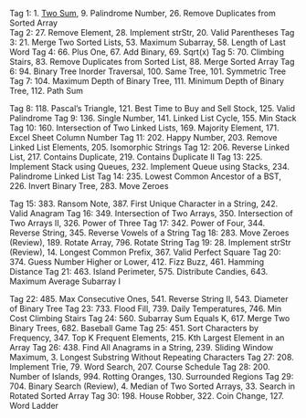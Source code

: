Tag 1:   1. [Two Sum](twosums.cpp), 9. Palindrome Number, 26. Remove Duplicates from Sorted Array  
Tag 2:   27. Remove Element, 28. Implement strStr, 20. Valid Parentheses
Tag 3:   21. Merge Two Sorted Lists, 53. Maximum Subarray, 58. Length of Last Word
Tag 4:   66. Plus One, 67. Add Binary, 69. Sqrt(x)
Tag 5:   70. Climbing Stairs, 83. Remove Duplicates from Sorted List, 88. Merge Sorted Array
Tag 6:   94. Binary Tree Inorder Traversal, 100. Same Tree, 101. Symmetric Tree
Tag 7:   104. Maximum Depth of Binary Tree, 111. Minimum Depth of Binary Tree, 112. Path Sum

Tag 8:   118. Pascal’s Triangle, 121. Best Time to Buy and Sell Stock, 125. Valid Palindrome
Tag 9:   136. Single Number, 141. Linked List Cycle, 155. Min Stack
Tag 10:  160. Intersection of Two Linked Lists, 169. Majority Element, 171. Excel Sheet Column Number
Tag 11:  202. Happy Number, 203. Remove Linked List Elements, 205. Isomorphic Strings
Tag 12:  206. Reverse Linked List, 217. Contains Duplicate, 219. Contains Duplicate II
Tag 13:  225. Implement Stack using Queues, 232. Implement Queue using Stacks, 234. Palindrome Linked List
Tag 14:  235. Lowest Common Ancestor of a BST, 226. Invert Binary Tree, 283. Move Zeroes

Tag 15:  383. Ransom Note, 387. First Unique Character in a String, 242. Valid Anagram
Tag 16:  349. Intersection of Two Arrays, 350. Intersection of Two Arrays II, 326. Power of Three
Tag 17:  342. Power of Four, 344. Reverse String, 345. Reverse Vowels of a String
Tag 18:  283. Move Zeroes (Review), 189. Rotate Array, 796. Rotate String
Tag 19:  28. Implement strStr (Review), 14. Longest Common Prefix, 367. Valid Perfect Square
Tag 20:  374. Guess Number Higher or Lower, 412. Fizz Buzz, 461. Hamming Distance
Tag 21:  463. Island Perimeter, 575. Distribute Candies, 643. Maximum Average Subarray I

Tag 22:  485. Max Consecutive Ones, 541. Reverse String II, 543. Diameter of Binary Tree
Tag 23:  733. Flood Fill, 739. Daily Temperatures, 746. Min Cost Climbing Stairs
Tag 24:  560. Subarray Sum Equals K, 617. Merge Two Binary Trees, 682. Baseball Game
Tag 25:  451. Sort Characters by Frequency, 347. Top K Frequent Elements, 215. Kth Largest Element in an Array
Tag 26:  438. Find All Anagrams in a String, 239. Sliding Window Maximum, 3. Longest Substring Without Repeating Characters
Tag 27:  208. Implement Trie, 79. Word Search, 207. Course Schedule
Tag 28:  200. Number of Islands, 994. Rotting Oranges, 130. Surrounded Regions
Tag 29:  704. Binary Search (Review), 4. Median of Two Sorted Arrays, 33. Search in Rotated Sorted Array
Tag 30:  198. House Robber, 322. Coin Change, 127. Word Ladder
